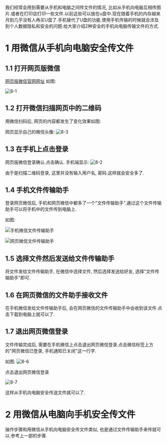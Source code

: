 我们经常会用到需要从手机和电脑之间传文件的情况, 比如从手机向电脑互相传图片.或者在打印店打印一些文件.以前这些可以放在u盘中.现在随着手机的内存越来月到几乎没有人再买U盘了.手机替代了U盘的功能.使用手机传输的时候就会涉及到个人数据隐私和安全的问题.给大家介绍2种安全的手机向电脑传输文件的方式.

1 用微信从手机向电脑安全传文件
===

1.1 打开网页版微信
---

[网页版微信官网网址](https://wx.qq.com/) 如图:

![8-1](http://localhost/img/windows/faq/8-1.png)


1.2 打开微信扫描网页中的二维码
---

用微信扫码后, 网页的内容都发生了变化效果如图:


网页显示自己的微信头像:
![8-3](http://localhost/img/windows/faq/8-3.png)

1.3 在手机上点击登录
---

网页版微信登录确认.点击确认.
手机端显示:
![8-2](http://localhost/img/windows/faq/8-2.jpg)

由于是扫描二维码登录, 这里并没有输入用户名, 密码.这样就会安全多了.

1.4 手机文件传输助手
---

登录网页微信后, 手机和网页微信中都多了一个"文件传输助手".通过这个文件传输助手可以将手机中的文件传到电脑上.

如图:

![手机微信文件传输助手](http://localhost/img/windows/faq/8-5.png)

![网页微信文件传输助手](http://localhost/img/windows/faq/8-4.png)

1.5 选择文件然后发送给文件传输助手
---

将文件发给文件传输助手, 在微信中选择文件, 然后选择发送给好友, 选择"文件传输助手"即可.

1.6 在网页微信的文件助手接收文件
---

在手机微信发给文件传输助手后, 会在网页微信的文件传输助手中会收到该文件.点击下载到电脑上就可以了.

1.7 退出网页微信登录
---

文件传输完成后, 需要在手机微信上点击退出网页微信登录.点击微信标签上方的"网页微信已登录, 手机通知已关闭"这一行字.

如图:
![8-6](http://localhost/img/windows/faq/8-6.png)

点击退出网页微信登录

![8-7](http://localhost/img/windows/faq/8-7.png)

这样从手机向电脑安全传送文件就可以了.


2 用微信从电脑向手机安全传文件
===

操作步骤和用微信从手机向电脑安全传文件类似, 也是通过文件传输助手来传就可以.参考上一部的步骤.

